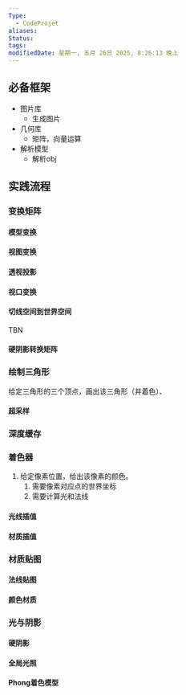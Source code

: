 ```yaml
---
Type:
  - CodeProjet
aliases: 
Status: 
tags: 
modifiedDate: 星期一, 五月 26日 2025, 8:26:13 晚上
---
```


## 必备框架

- 图片库
    - 生成图片
- 几何库
    - 矩阵，向量运算
- 解析模型
    - 解析obj

## 实践流程

### 变换矩阵

#### 模型变换

#### 视图变换

#### 透视投影

#### 视口变换

#### 切线空间到世界空间

TBN

#### 硬阴影转换矩阵

### 绘制三角形

给定三角形的三个顶点，画出该三角形（并着色）、

#### 超采样

### 深度缓存

### 着色器

1. 给定像素位置，给出该像素的颜色。
    1. 需要像素对应点的世界坐标
    2. 需要计算光和法线

#### 光线插值

#### 材质插值

### 材质贴图

#### 法线贴图

#### 颜色材质

### 光与阴影

#### 硬阴影

#### 全局光照

#### Phong着色模型
